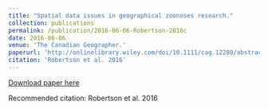 ```yaml
---
title: "Spatial data issues in geographical zoonoses research."
collection: publications
permalink: /publication/2016-06-06-Robertson-2016c
date: 2016-06-06
venue: 'The Canadian Geographer.'
paperurl: 'http://onlinelibrary.wiley.com/doi/10.1111/cag.12280/abstract'
citation: 'Robertson et al. 2016'
---
```


<a href='http://onlinelibrary.wiley.com/doi/10.1111/cag.12280/abstract'>Download paper here</a>

Recommended citation: Robertson et al. 2016